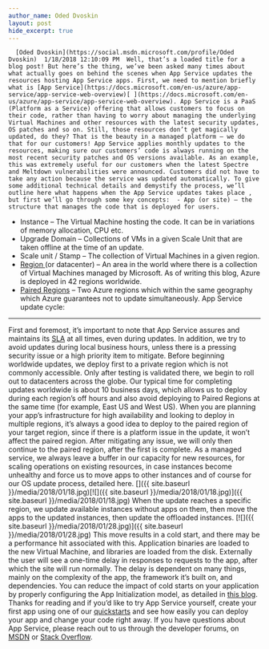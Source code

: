 ```yaml
---
author_name: Oded Dvoskin
layout: post
hide_excerpt: true
---
```

      [Oded Dvoskin](https://social.msdn.microsoft.com/profile/Oded Dvoskin)  1/18/2018 12:10:09 PM  Well, that’s a loaded title for a blog post! But here’s the thing, we’ve been asked many times about what actually goes on behind the scenes when App Service updates the resources hosting App Service apps. First, we need to mention briefly what is [App Service](https://docs.microsoft.com/en-us/azure/app-service/app-service-web-overview)[ ](https://docs.microsoft.com/en-us/azure/app-service/app-service-web-overview). App Service is a PaaS (Platform as a Service) offering that allows customers to focus on their code, rather than having to worry about managing the underlying Virtual Machines and other resources with the latest security updates, OS patches and so on. Still, those resources don’t get magically updated, do they? That is the beauty in a managed platform — we do that for our customers! App Service applies monthly updates to the resources, making sure our customers’ code is always running on the most recent security patches and OS versions available. As an example, this was extremely useful for our customers when the latest Spectre and Meltdown vulnerabilities were announced. Customers did not have to take any action because the service was updated automatically. To give some additional technical details and demystify the process, we’ll outline here what happens when the App Service updates takes place , but first we’ll go through some key concepts:  - App (or site) – the structure that manages the code that is deployed for users.
 - Instance – The Virtual Machine hosting the code. It can be in variations of memory allocation, CPU etc.
 - Upgrade Domain – Collections of VMs in a given Scale Unit that are taken offline at the time of an update.
 - Scale unit / Stamp – The collection of Virtual Machines in a given region.
 - [Region ](https://azure.microsoft.com/en-us/regions/)(or datacenter) – An area in the world where there is a collection of Virtual Machines managed by Microsoft. As of writing this blog, Azure is deployed in 42 regions worldwide.
 - [Paired Regions](https://docs.microsoft.com/en-us/azure/best-practices-availability-paired-regions) – Two Azure regions which within the same geography which Azure guarantees not to update simultaneously.
  App Service update cycle:
-------------------------

 First and foremost, it’s important to note that App Service assures and maintains its [SLA](https://azure.microsoft.com/en-us/support/legal/sla/app-service/v1_0/) at all times, even during updates. In addition, we try to avoid updates during local business hours, unless there is a pressing security issue or a high priority item to mitigate. Before beginning worldwide updates, we deploy first to a private region which is not commonly accessible. Only after testing is validated there, we begin to roll out to datacenters across the globe. Our typical time for completing updates worldwide is about 10 business days, which allows us to deploy during each region’s off hours and also avoid deploying to Paired Regions at the same time (for example, East US and West US). When you are planning your app’s infrastructure for high availability and looking to deploy in multiple regions, it’s always a good idea to deploy to the paired region of your target region, since if there is a platform issue in the update, it won’t affect the paired region. After mitigating any issue, we will only then continue to the paired region, after the first is complete. As a managed service, we always leave a buffer in our capacity for new resources, for scaling operations on existing resources, in case instances become unhealthy and force us to move apps to other instances and of course for our OS update process, detailed here. []({{ site.baseurl }}/media/2018/01/18.jpg)[![]({{ site.baseurl }}/media/2018/01/18.jpg)]({{ site.baseurl }}/media/2018/01/18.jpg) When the update reaches a specific region, we update available instances without apps on them, then move the apps to the updated instances, then update the offloaded instances. [![]({{ site.baseurl }}/media/2018/01/28.jpg)]({{ site.baseurl }}/media/2018/01/28.jpg) This move results in a cold start, and there may be a performance hit associated with this. Application binaries are loaded to the new Virtual Machine, and libraries are loaded from the disk. Externally the user will see a one-time delay in responses to requests to the app, after which the site will run normally. The delay is dependent on many things, mainly on the complexity of the app, the framework it’s built on, and dependencies. You can reduce the impact of cold starts on your application by properly configuring the App Initialization model, as detailed in [this blog](http://ruslany.net/2015/09/how-to-warm-up-azure-web-app-during-deployment-slots-swap/). Thanks for reading and if you’d like to try App Service yourself, create your first app using one of our [quickstarts](https://docs.microsoft.com/en-us/azure/app-service/) and see how easily you can deploy your app and change your code right away. If you have questions about App Service, please reach out to us through the developer forums, on [MSDN](https://social.msdn.microsoft.com/forums/azure/en-us/home?forum=windowsazurewebsitespreview) or [Stack Overflow](https://stackoverflow.com/questions/tagged/azure-web-app-service).     